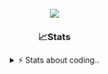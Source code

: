 <div align="center">
  
<p align="center">
  <img src="https://lanyard.cnrad.dev/api/1018290650602553364" />
</p>

### 📈Stats
<details>
    <summary> ⚡ Stats about coding.. </> </summary>
    <br/>

<!--START_SECTION:waka-->
![Code Time](http://img.shields.io/badge/Code%20Time-161%20hrs%2042%20mins-blue)

![Profile Views](http://img.shields.io/badge/Profile%20Views-5-blue)

**🐱 My GitHub Data** 

> 📦 1.2 MB Used in GitHub's Storage 
 > 
> 💼 Opted to Hire
 > 
> 📜 5 Public Repositories 
 > 
> 🔑 19 Private Repositories 
 > 
**I'm an Early 🐤** 

```text
🌞 Morning                27 commits          ██░░░░░░░░░░░░░░░░░░░░░░░   07.20 % 
🌆 Daytime                179 commits         ████████████░░░░░░░░░░░░░   47.73 % 
🌃 Evening                130 commits         █████████░░░░░░░░░░░░░░░░   34.67 % 
🌙 Night                  39 commits          ███░░░░░░░░░░░░░░░░░░░░░░   10.40 % 
```
📅 **I'm Most Productive on Sunday** 

```text
Monday                   23 commits          ██░░░░░░░░░░░░░░░░░░░░░░░   06.13 % 
Tuesday                  45 commits          ███░░░░░░░░░░░░░░░░░░░░░░   12.00 % 
Wednesday                45 commits          ███░░░░░░░░░░░░░░░░░░░░░░   12.00 % 
Thursday                 60 commits          ████░░░░░░░░░░░░░░░░░░░░░   16.00 % 
Friday                   54 commits          ████░░░░░░░░░░░░░░░░░░░░░   14.40 % 
Saturday                 65 commits          ████░░░░░░░░░░░░░░░░░░░░░   17.33 % 
Sunday                   83 commits          ██████░░░░░░░░░░░░░░░░░░░   22.13 % 
```


📊 **This Week I Spent My Time On** 

```text
🕑︎ Time Zone: Europe/Berlin

💬 Programming Languages: 
Lua                      49 mins             ███████████████░░░░░░░░░░   58.87 % 
HTML                     15 mins             █████░░░░░░░░░░░░░░░░░░░░   18.95 % 
JSON                     6 mins              ██░░░░░░░░░░░░░░░░░░░░░░░   07.45 % 
Text                     5 mins              ██░░░░░░░░░░░░░░░░░░░░░░░   06.56 % 
CSS                      4 mins              █░░░░░░░░░░░░░░░░░░░░░░░░   04.81 % 

🔥 Editors: 
VS Code                  1 hr 23 mins        █████████████████████████   100.00 % 

🐱‍💻 Projects: 
resources                36 mins             ███████████░░░░░░░░░░░░░░   43.59 % 
ls                       16 mins             █████░░░░░░░░░░░░░░░░░░░░   19.34 % 
[framework]              15 mins             █████░░░░░░░░░░░░░░░░░░░░   18.81 % 
Unknown Project          11 mins             ███░░░░░░░░░░░░░░░░░░░░░░   13.45 % 
raw-core                 3 mins              █░░░░░░░░░░░░░░░░░░░░░░░░   04.71 % 

💻 Operating System: 
Windows                  1 hr 23 mins        █████████████████████████   100.00 % 
```

**I Mostly Code in JavaScript** 

```text
JavaScript               8 repos             █████████░░░░░░░░░░░░░░░░   34.78 % 
Lua                      6 repos             ███████░░░░░░░░░░░░░░░░░░   26.09 % 
Python                   3 repos             ███░░░░░░░░░░░░░░░░░░░░░░   13.04 % 
TypeScript               2 repos             ██░░░░░░░░░░░░░░░░░░░░░░░   08.70 % 
HTML                     1 repo              █░░░░░░░░░░░░░░░░░░░░░░░░   04.35 % 
```




 Last Updated on 23/02/2025 04:42:58 UTC
<!--END_SECTION:waka-->
</details>
